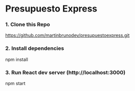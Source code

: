 # Presupuesto Express

### 1. Clone this Repo
https://github.com/martinbrunodev/presupuestoexpress.git

### 2. Install dependencies
npm install

### 3. Run React dev server (http://localhost:3000)
npm start

